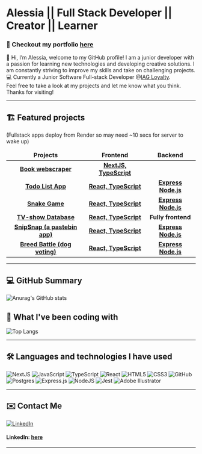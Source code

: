 # Alessia || Full Stack Developer || Creator || Learner 
### 🎨 Checkout my portfolio [here](https://alessiaborys.netlify.app/)
👋 Hi, I’m Alessia, welcome to my GitHub profile! I am a junior developer with a passion for learning new technologies and developing creative solutions. I am constantly striving to improve my skills and take on challenging projects.  
💻 Currently a Junior Software Full-stack Developer @[IAG Loyalty](https://iagloyalty.com/).  
Feel free to take a look at my projects and let me know what you think. Thanks for visiting!

<hr>

## 🏗️ Featured projects

  
(Fullstack apps deploy from Render so may need ~10 secs for server to wake up)
<table>
  <thead align="center">
    <tr border: none;>
      <td><b>Projects</b></td>
      <td><b>Frontend</b></td>
      <td><b>Backend</b></td>
      <!--<td><b>Documentation</b></td>-->
    </tr>
  </thead>
  <tbody>
  <tbody align="center">
     <tr>
      <td><a href="https://book-scraper.vercel.app/" target="_blank"><b>Book webscraper<b></a></td>
      <td><a href="https://github.com/alessiasHUB/book-webscraper"><b>NextJS, TypeScript</b></a></td>
      <!--<td><a href="addlinkhere"><b>Documentation</b></a></td>-->
    </tr>
     <tr>
      <td><a href="https://to-do-full-stack.netlify.app" target="_blank"><b>Todo List App<b></a></td>
      <td><a href="https://github.com/alessiasHUB/to-do-front"><b>React, TypeScript</b></a></td>
      <td><a href="https://github.com/alessiasHUB/to-do-back"><b>Express Node.js</b></a></td>
      <!--<td><a href="addlinkhere"><b>Documentation</b></a></td>-->
    </tr>
    <tr>
      <td><a href="https://my-great-snake-game.netlify.app/" target="_blank"><b>Snake Game<b></a></td>
      <td><a href="https://github.com/alessiasHUB/snake-front/"><b>React, TypeScript</b></a></td>
      <td><a href="https://github.com/alessiasHUB/snake-back"><b>Express Node.js</b></a></td>
      <!--<td><a href="addlinkhere"><b>Documentation</b></a></td>-->
    </tr>
    <tr>
      <td><a href="https://tv-shows-project-alli-maria.netlify.app/" target="_blank"><b>TV-show Database<b></a></td>
      <td><a href="https://github.com/mariatens/tv-shows-project"><b>React, TypeScript</b></a></td>
      <td><b>Fully frontend</b></a></td>
      <!--<td><a href="addlinkhere"><b>Documentation</b></a></td>-->
    </tr>
    <tr>
      <td><a href="https://snip-snap-pro.netlify.app/" target="_blank"><b>SnipSnap (a pastebin app)<b></a></td>
      <td><a href="https://github.com/maghfoor-a/pair-project-week1-frontend"><b>React, TypeScript</b></a></td>
      <td><a href="https://github.com/maghfoor-a/pair-project-week1-backend"><b>Express Node.js</b></a></td>
      <!--<td><a href="addlinkhere"><b>Documentation</b></a></td>-->
    </tr>
    <tr>
      <td><a href="https://breed-battle.netlify.app/" target="_blank"><b>Breed Battle (dog voting)<b></a></td>
      <td><a href="https://github.com/syndercres/dog-breeds-front-end"><b>React, TypeScript</b></a></td>
      <td><a href="https://github.com/syndercres/dog-voting-back-end"><b>Express Node.js</b></a></td>
      <!--<td><a href="addlinkhere"><b>Documentation</b></a></td>-->
    </tr>
  </tbody>
</table>

<hr>
        
## 💻 GitHub Summary

        
![Anurag's GitHub stats](https://github-readme-stats.vercel.app/api?username=alessiashub&count_private=true&show_icons=true&theme=midnight-purple&card_width=550)


## 🧰 What I've been coding with


![Top Langs](https://github-readme-stats.vercel.app/api/top-langs/?username=alessiashub&layout=compact&theme=midnight-purple&card_width=500)

<hr>
        
## 🛠️ Languages and technologies I have used

![NextJS](https://img.shields.io/badge/next.js-000000?style=for-the-badge&logo=nextdotjs&logoColor=white)
![JavaScript](https://img.shields.io/badge/javascript-%23323330.svg?style=for-the-badge&logo=javascript&logoColor=%23F7DF1E)
![TypeScript](https://img.shields.io/badge/typescript-%23007ACC.svg?style=for-the-badge&logo=typescript&logoColor=white)
![React](https://img.shields.io/badge/react-%2320232a.svg?style=for-the-badge&logo=react&logoColor=%2361DAFB)
![HTML5](https://img.shields.io/badge/html5-%23E34F26.svg?style=for-the-badge&logo=html5&logoColor=white)
![CSS3](https://img.shields.io/badge/css3-%231572B6.svg?style=for-the-badge&logo=css3&logoColor=white)
![GitHub](https://img.shields.io/badge/github-%23121011.svg?style=for-the-badge&logo=github&logoColor=white)
![Postgres](https://img.shields.io/badge/postgres-%23316192.svg?style=for-the-badge&logo=postgresql&logoColor=white)
![Express.js](https://img.shields.io/badge/express.js-%23404d59.svg?style=for-the-badge&logo=express&logoColor=%2361DAFB)
![NodeJS](https://img.shields.io/badge/node.js-6DA55F?style=for-the-badge&logo=node.js&logoColor=white)
![Jest](https://img.shields.io/badge/-jest-%23C21325?style=for-the-badge&logo=jest&logoColor=white)
![Adobe Illustrator](https://img.shields.io/badge/adobe%20illustrator-%23FF9A00.svg?style=for-the-badge&logo=adobe%20illustrator&logoColor=white)



<hr>
        
## ✉️ Contact Me

<a href="https://www.linkedin.com/in/alessiaborys/en" target="_blank"><img alt="LinkedIn" src="https://img.shields.io/badge/linkedin-%230077B5.svg?&style=for-the-badge&logo=linkedin&logoColor=white" /></a>
#### LinkedIn: [here]()
        
<hr>
